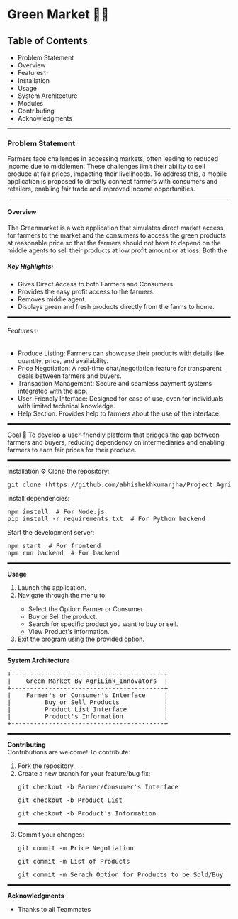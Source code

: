 <h1> Green Market 🌾📱 </h1>

<h2>Table of Contents</h2>
<ul> 
  <li> Problem Statement </li>
<li>Overview</li>
<li>Features✨</li>
<li>Installation</li>
<li>Usage</li>
<li>System Architecture</li>
<li>Modules</li>
<li>Contributing</li>
<li>Acknowledgments</li>
</ul>
<hr style="border: 0.1px  black;">
<h3> Problem Statement </h3>
Farmers face challenges in accessing markets, often leading to reduced income due to middlemen. These challenges limit their ability to sell produce at fair prices, impacting their livelihoods. To address this, a mobile application is proposed to directly connect farmers with consumers and retailers, enabling fair trade and improved income opportunities.
<hr style="border: 0.1px  black;">
<h4>Overview</h4>
The Greenmarket is a web application that simulates direct market access for farmers to the market and the consumers to access the green products at reasonable price so that the farmers should not have to depend on the middle agents to sell their products at low profit amount or at loss. Both the 
<h5>Key Highlights:</h5>
<ul>
<li>Gives Direct Access to both Farmers and Consumers.</li>
<li>Provides the easy profit access to the farmers.</li>
<li>Removes middle agent.</li>
<li>Displays green and fresh products directly from the farms to home.</li>
</ul>
    <hr style="border: 0.5px solid black;">
<h6>Features✨</h6>
<ul>
<li>Produce Listing: Farmers can showcase their products with details like quantity, price, and availability.</li>
<li>Price Negotiation: A real-time chat/negotiation feature for transparent deals between farmers and buyers.</li>
<li>Transaction Management: Secure and seamless payment systems integrated with the app.</li>
<li>User-Friendly Interface: Designed for ease of use, even for individuals with limited technical knowledge.</li>
<liBuyer Search: Helps farmers locate nearby consumers and retailers.
</li>
<li>Help Section: Provides help to farmers about the use of the interface.</li>
</ul>
<hr style="border: 0.5px solid black;">
<h7> Goal 🎯</h7>
To develop a user-friendly platform that bridges the gap between farmers and buyers, reducing dependency on intermediaries and enabling farmers to earn fair prices for their produce.
<hr style="border: 0.5px solid black;">
<h8>Installation ⚙️</h8>
Clone the repository:
<pre>git clone (https://github.com/abhishekhkumarjha/Project_AgriLink_Innovators.git)</pre>
Install dependencies:
<pre>npm install  # For Node.js
pip install -r requirements.txt  # For Python backend</pre>
Start the development server:
<pre>
npm start  # For frontend
npm run backend  # For backend</pre>
<hr style="border: 0.5px solid black;">
<b> Usage </b>
<ol>
<li>Launch the application.</li>
<li>Navigate through the menu to:</li>
    <ul>
<li>Select the Option: Farmer or Consumer</li>
<li>Buy or Sell the product.</li>
<li>Search for specific product you want to buy or sell.</li>
<li>View Product's information.</li>
    </ul>
<li>Exit the program using the provided option.</li>
</ol>
<hr style="border: 0.5px solid black;">
   <b> System Architecture </b><br>
<pre>
+-----------------------------------------+
|    Greem Market By AgriLink_Innovators  |
+-----------------------------------------+
|    Farmer's or Consumer's Interface     |
|         Buy or Sell Products            |
|         Product List Interface          |
|         Product's Information           |
+-----------------------------------------+
</pre>
<hr style="border: 0.5px solid black;">
<h9><b>Contributing</b></h9><br>
Contributions are welcome! To contribute:<br>
<ol>
<li>Fork the repository.</li>
<li>Create a new branch for your feature/bug fix:</li>
<pre>git checkout -b Farmer/Consumer's Interface</pre>
<pre>git checkout -b Product List</pre>
<pre>git checkout -b Product's Information</pre>
<hr style="border: 0.5px solid black;">
<li>Commit your changes:</li>
<pre>git commit -m Price Negotiation</pre>
<pre>git commit -m List of Products</pre>
<pre>git commit -m Serach Option for Products to be Sold/Buy </pre>
</ol>
<hr style="border: 0.5px solid black;">
<h10><b>Acknowledgments</b></h10><br>
<ul>
<li>Thanks to all Teammates</li>
</ul>
